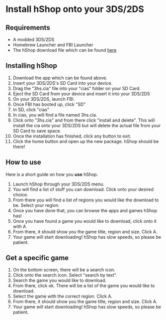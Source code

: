 # Install hShop onto your 3DS/2DS

## Requirements
- A modded 3DS/2DS
- Homebrew Launcher and FBI Launcher
- The hShop download file which can be found [here](https://hshop.erista.me/3hs)

## Installing hShop
1. Download the app which can be found above.
2. Insert your 3DS/2DS's SD Card into your device.
3. Drag the "3hs.cia" file into your "cias" folder on your SD Card.
4. Eject the SD Card from your device and insert it into your 3DS/2DS
5. On your 3DS/2DS, launch FBI.
6. Once FBI has booted up, click "SD"
7. In SD, click "cias"
8. In cias, you will find a file named 3hs.cia.
9. Click onto "3hs.cia" and from there click "install and delete". This will install the cia onto your 3DS/2DS but will delete the actual file from your SD Card to save space.
10. Once the installation has finished, click any button to exit.
11. Click the home button and open up the new package. hShop should be there!

## How to use

Here is a short guide on how you **use** hShop.

1. Launch hShop through your 3DS/2DS menu.
2. You will find a list of stuff you can download. Click onto your desired choice.
3. From there you will find a list of regions you would like the download to be. Select your region.
4. Once you have done that, you can browse the apps and games hShop has!
5. Once you have found a game you would like to download, click onto it with A
6. From there, it should show you the game title, region and size. Click A.
7. Your game will start downloading! hShop has slow speeds, so please be patient.

## Get a specific game

1. On the bottom screen, there will be a search icon.
2. Click onto the search icon. Select "search by text".
3. Search the game you would like to download.
4. From there, click ok. There will be a list of the game you would like to download.
5. Select the game with the correct region. Click A.
6. From there, it should show you the game title, region and size. Click A.
7. Your game will start downloading! hShop has slow speeds, so please be patient.
